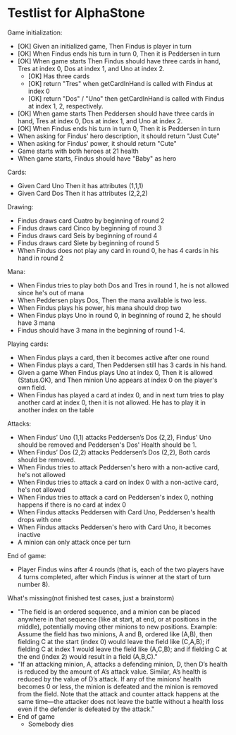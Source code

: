 Testlist for AlphaStone
====

Game initialization:
* [OK] Given an initialized game, Then Findus is player in turn
* [OK] When Findus ends his turn in turn 0, Then it is Peddersen in turn
* [OK] When game starts Then Findus should have three cards in hand, Tres at index 0, Dos at index 1, and Uno at index 2.
  * [OK] Has three cards
  * [OK] return "Tres" when getCardInHand is called with Findus at index 0
  * [OK] return "Dos" / "Uno" then getCardInHand is called with Findus at index 1, 2, respectively.
* [OK] When game starts Then Peddersen should have three cards in hand, Tres at index 0, Dos at index 1, and Uno at index 2.
* [OK] When Findus ends his turn in turn 0, Then it is Peddersen in turn
* When asking for Findus' hero description, it should return "Just Cute"
* When asking for Findus' power, it should return "Cute"
* Game starts with both heroes at 21 health
* When game starts, Findus should have "Baby" as hero


Cards:
* Given Card Uno Then it has attributes (1,1,1)
* Given Card Dos Then it has attributes (2,2,2)

Drawing:
* Findus draws card Cuatro by beginning of round 2
* Findus draws card Cinco by beginning of round 3
* Findus draws card Seis by beginning of round 4
* Findus draws card Siete by beginning of round 5
* When Findus does not play any card in round 0, he has 4 cards in his hand in round 2

Mana:
* When Findus tries to play both Dos and Tres in round 1, he is not allowed since he's out of mana
* When Peddersen plays Dos, Then the mana available is two less.
* When Findus plays his power, his mana should drop two
* When Findus plays Uno in round 0, in beginning of round 2, he should have 3 mana
* Findus should have 3 mana in the beginning of round 1-4.

Playing cards:
* When Findus plays a card, then it becomes active after one round
* When Findus plays a card, Then Peddersen still has 3 cards in his hand.
* Given a game When Findus plays Uno at index 0, Then it is allowed (Status.OK), and Then minion Uno appears at index 0 on the player's own field.
* When Findus has played a card at index 0, and in next turn tries to play another card at index 0, then it is not allowed. He has to play it in another index on the table

Attacks:
* When Findus’ Uno (1,1) attacks Peddersen’s Dos (2,2), Findus' Uno should be removed and Peddersen's Dos' Health should be 1.
* When Findus’ Dos (2,2) attacks Peddersen’s Dos (2,2), Both cards should be removed.
* When Findus tries to attack Peddersen's hero with a non-active card, he's not allowed
* When Findus tries to attack a card on index 0 with a non-active card, he's not allowed
* When Findus tries to attack a card on Peddersen's index 0, nothing happens if there is no card at index 0
* When Findus attacks Peddersen with Card Uno, Peddersen's health drops with one
* When Findus attacks Peddersen's hero with Card Uno, it becomes inactive
* A minion can only attack once per turn

End of game:
* Player Findus wins after 4 rounds (that is, each of the two players have 4 turns completed, after which Findus is winner at the start of turn number 8).

What's missing(not finished test cases, just a brainstorm)
* "The field is an
  ordered sequence, and a minion can be placed anywhere in that sequence (like at
  start, at end, or at positions in the middle), potentially moving other minions to new
  positions. Example: Assume the field has two minions, A and B, ordered like (A,B),
  then fielding C at the start (index 0) would leave the field like (C,A,B); if fielding C at
  index 1 would leave the field like (A,C,B); and if fielding C at the end (index 2) would
  result in a field (A,B,C)."
* "If an attacking minion, A, attacks a defending minion, D, then D’s health is reduced
  by the amount of A’s attack value. Similar, A’s health is reduced by the value of D’s
  attack. If any of the minions’ health becomes 0 or less, the minion is defeated and the
  minion is removed from the field. Note that the attack and counter attack happens at
  the same time—the attacker does not leave the battle without a health loss even if the
  defender is defeated by the attack."
* End of game
  * Somebody dies
